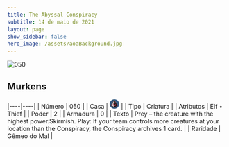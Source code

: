 ```yaml
---
title: The Abyssal Conspiracy
subtitle: 14 de maio de 2021
layout: page
show_sidebar: false
hero_image: /assets/aoaBackground.jpg
---
```


![050](https://cards-keyforge.s3.eu-north-1.amazonaws.com/media/pt/tac/050.png)

## Murkens

|----|----|
| Número | 050 |
| Casa | ![Conspiracy](https://raw.githubusercontent.com/cardsofkeyforge/cardsofkeyforge.github.io/master/tac/conspiracy.png "Conspiração") |
| Tipo | Criatura |
| Atributos | Elf • Thief |
| Poder | 2 |
| Armadura | 0 |
| Texto | Prey – the creature with the highest power.Skirmish. Play: If your team controls more creatures at your location than the Conspiracy, the Conspiracy archives 1 card. |
| Raridade | Gêmeo do Mal |
